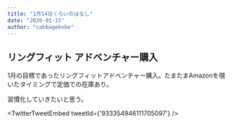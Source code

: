 ```yaml
---
title: "1月14日くらいのはなし"
date: "2020-01-15"
author: "cabbagekobe"
---
```



## リングフィット アドベンチャー購入

1月の目標であったリングフィットアドベンチャー購入。たまたまAmazonを覗いたタイミングで定価での在庫あり。

習慣化していきたいと思う。

<TwitterTweetEmbed tweetId={'933354946111705097'} />
